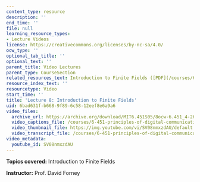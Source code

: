 ```yaml
---
content_type: resource
description: ''
end_time: ''
file: null
learning_resource_types:
- Lecture Videos
license: https://creativecommons.org/licenses/by-nc-sa/4.0/
ocw_type: ''
optional_tab_title: ''
optional_text: ''
parent_title: Video Lectures
parent_type: CourseSection
related_resources_text: Introduction to Finite Fields ([PDF](/courses/6-451-principles-of-digital-communication-ii-spring-2005/resources/chap7))
resource_index_text: ''
resourcetype: Video
start_time: ''
title: 'Lecture 8: Introduction to Finite Fields'
uid: 6bad631f-b668-9f89-6c58-12eef8e6a9a6
video_files:
  archive_url: https://archive.org/download/MIT6.451S05/8ocw-6.451_4-261-28feb2005-220k.mp4
  video_captions_file: /courses/6-451-principles-of-digital-communication-ii-spring-2005/9a09a6eefc41531685bc32967ccb6391_SV08nmxzdAU.vtt
  video_thumbnail_file: https://img.youtube.com/vi/SV08nmxzdAU/default.jpg
  video_transcript_file: /courses/6-451-principles-of-digital-communication-ii-spring-2005/b2c6ce6d50aec06dead9b7d1862f4eef_SV08nmxzdAU.pdf
video_metadata:
  youtube_id: SV08nmxzdAU
---
```


**Topics covered:** Introduction to Finite Fields

**Instructor:** Prof. David Forney

